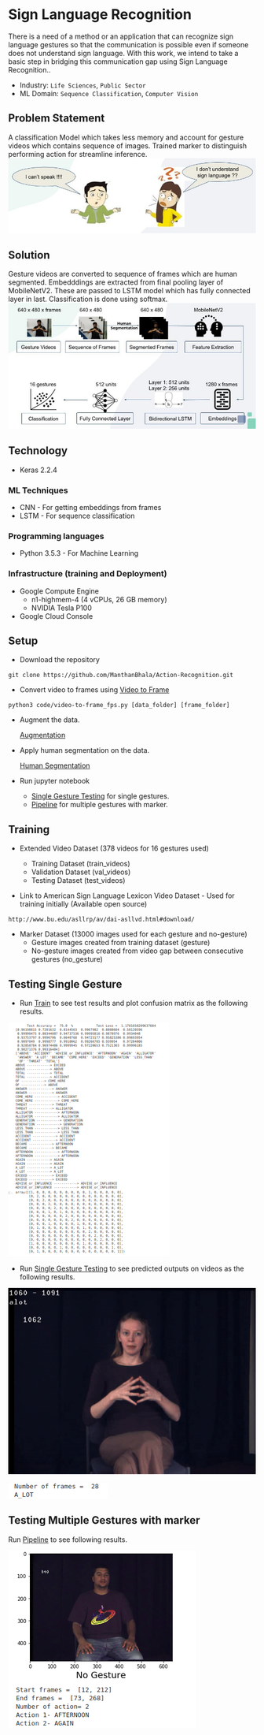 # Sign Language Recognition

There is a need of a method or an application that can recognize sign language gestures so that the communication is possible even if someone does not understand sign language. With this work, we intend to take a basic step in bridging this communication gap using Sign Language Recognition..

* Industry: `Life Sciences`, `Public Sector`
* ML Domain: `Sequence Classification`, `Computer Vision`

## Problem Statement

A classification Model which takes less memory and account for gesture videos which contains sequence of images. Trained marker to distinguish performing action for streamline inference.
![GitHub Logo](/collateral/SIGN.jpg)

## Solution

Gesture videos are converted to sequence of frames which are human segmented. Embedddings are extracted from final pooling layer of MobileNetV2. These are passed to LSTM model which has fully connected layer in last. Classification is done using softmax.
![GitHub Logo](/collateral/architecture.jpg)

## Technology

* Keras 2.2.4

### ML Techniques

* CNN - For getting embeddings from frames
* LSTM - For sequence classification

### Programming languages

* Python 3.5.3 - For Machine Learning

### Infrastructure (training and Deployment)

* Google Compute Engine
    * n1-highmem-4 (4 vCPUs, 26 GB memory)
    * NVIDIA Tesla P100
* Google Cloud Console


## Setup
*    Download the repository

    git clone https://github.com/ManthanBhala/Action-Recognition.git

*    Convert video to frames using [Video to Frame](/code/video-to-frame_fps.py)

    python3 code/video-to-frame_fps.py [data_folder] [frame_folder]
    
*    Augment the data.
    
     [Augmentation](/notebooks/data_aug.ipynb)
    
*    Apply human segmentation on the data.
    
     [Human Segmentation](/notebooks/human_segmentation.ipynb)

*    Run jupyter notebook
    
     * [Single Gesture Testing](/notebooks/single_gesture_testing.ipynb) for single gestures.
     * [Pipeline](/pipeline/pipeline.ipynb) for multiple gestures with marker.


## Training

* Extended Video Dataset (378 videos for 16 gestures used)
  * Training Dataset (train_videos)
  * Validation Dataset (val_videos)
  * Testing Dataset (test_videos)

*    Link to American Sign Language Lexicon Video Dataset - Used for training initially (Available open source)
    
    http://www.bu.edu/asllrp/av/dai-asllvd.html#download/
    
* Marker Dataset (13000 images used for each gesture and no-gesture)
  * Gesture images created from training dataset (gesture)
  * No-gesture images created from video gap between consecutive gestures (no_gesture)

## Testing Single Gesture
* Run [Train](/notebooks/train.ipynb) to see test results and plot confusion matrix as the following results.

![GitHub Logo](/collateral/confusion_matrix.png)

* Run [Single Gesture Testing](/notebooks/single_gesture_testing.ipynb) to see predicted outputs on videos as the following results.

![GitHub Logo](/collateral/single_gesture.gif)

![GitHub Logo](/collateral/single_gesture.png)

## Testing Multiple Gestures with marker

Run [Pipeline](/pipeline/pipeline.ipynb) to see following results.

![GitHub Logo](/collateral/results.png)
